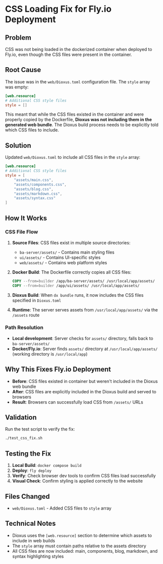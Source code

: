 # CSS Loading Fix for Fly.io Deployment

## Problem
CSS was not being loaded in the dockerized container when deployed to Fly.io, even though the CSS files were present in the container.

## Root Cause
The issue was in the `web/Dioxus.toml` configuration file. The `style` array was empty:

```toml
[web.resource]
# Additional CSS style files
style = []
```

This meant that while the CSS files existed in the container and were properly copied by the Dockerfile, **Dioxus was not including them in the generated web bundle**. The Dioxus build process needs to be explicitly told which CSS files to include.

## Solution
Updated `web/Dioxus.toml` to include all CSS files in the `style` array:

```toml
[web.resource]
# Additional CSS style files
style = [
    "assets/main.css",
    "assets/components.css", 
    "assets/blog.css",
    "assets/markdown.css",
    "assets/syntax.css"
]
```

## How It Works

### CSS File Flow
1. **Source Files**: CSS files exist in multiple source directories:
   - `ba-server/assets/` - Contains main styling files
   - `ui/assets/` - Contains UI-specific styles  
   - `web/assets/` - Contains web platform styles

2. **Docker Build**: The Dockerfile correctly copies all CSS files:
   ```dockerfile
   COPY --from=builder /app/ba-server/assets/ /usr/local/app/assets/
   COPY --from=builder /app/ui/assets/ /usr/local/app/assets/
   ```

3. **Dioxus Build**: When `dx bundle` runs, it now includes the CSS files specified in `Dioxus.toml`

4. **Runtime**: The server serves assets from `/usr/local/app/assets/` via the `/assets` route

### Path Resolution
- **Local development**: Server checks for `assets/` directory, falls back to `ba-server/assets/`
- **Docker/Fly.io**: Server finds `assets/` directory at `/usr/local/app/assets/` (working directory is `/usr/local/app`)

## Why This Fixes Fly.io Deployment
- **Before**: CSS files existed in container but weren't included in the Dioxus web bundle
- **After**: CSS files are explicitly included in the Dioxus build and served to browsers
- **Result**: Browsers can successfully load CSS from `/assets/` URLs

## Validation
Run the test script to verify the fix:
```bash
./test_css_fix.sh
```

## Testing the Fix
1. **Local Build**: `docker compose build`
2. **Deploy**: `fly deploy`
3. **Verify**: Check browser dev tools to confirm CSS files load successfully
4. **Visual Check**: Confirm styling is applied correctly to the website

## Files Changed
- `web/Dioxus.toml` - Added CSS files to `style` array

## Technical Notes
- Dioxus uses the `[web.resource]` section to determine which assets to include in web builds
- The `style` array must contain paths relative to the assets directory
- All CSS files are now included: main, components, blog, markdown, and syntax highlighting styles